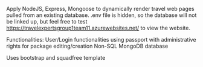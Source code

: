 
Apply NodeJS, Express, Mongoose to dynamically render travel web pages pulled from an existing database. .env file is hidden, so the database will not be linked up, but feel free to test https://travelexpertsgroup1team11.azurewebsites.net/ to view the website.

Functionalities:
User/Login functionalities using passport with administrative rights for package editing/creation Non-SQL MongoDB database

Uses bootstrap and squadfree template


